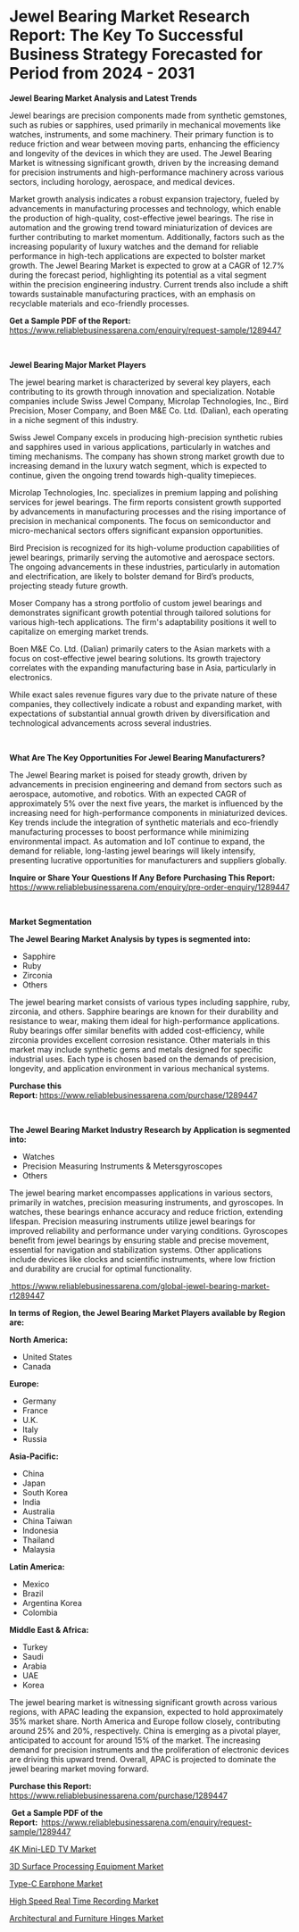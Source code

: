 <p><h1>Jewel Bearing Market Research Report: The Key To Successful Business Strategy Forecasted for Period from 2024 - 2031</h1></p><p><strong>Jewel Bearing Market Analysis and Latest Trends</strong></p>
<p><p>Jewel bearings are precision components made from synthetic gemstones, such as rubies or sapphires, used primarily in mechanical movements like watches, instruments, and some machinery. Their primary function is to reduce friction and wear between moving parts, enhancing the efficiency and longevity of the devices in which they are used. The Jewel Bearing Market is witnessing significant growth, driven by the increasing demand for precision instruments and high-performance machinery across various sectors, including horology, aerospace, and medical devices.</p><p>Market growth analysis indicates a robust expansion trajectory, fueled by advancements in manufacturing processes and technology, which enable the production of high-quality, cost-effective jewel bearings. The rise in automation and the growing trend toward miniaturization of devices are further contributing to market momentum. Additionally, factors such as the increasing popularity of luxury watches and the demand for reliable performance in high-tech applications are expected to bolster market growth. The Jewel Bearing Market is expected to grow at a CAGR of 12.7% during the forecast period, highlighting its potential as a vital segment within the precision engineering industry. Current trends also include a shift towards sustainable manufacturing practices, with an emphasis on recyclable materials and eco-friendly processes.</p></p>
<p><strong>Get a Sample PDF of the Report:&nbsp;</strong> <a href="https://www.reliablebusinessarena.com/enquiry/request-sample/1289447?utm_campaign=1726&utm_medium=2&utm_source=Github&utm_content=ia&utm_term=26102024&utm_id=jewel-bearing">https://www.reliablebusinessarena.com/enquiry/request-sample/1289447</a></p>
<p>&nbsp;</p>
<p><strong>Jewel Bearing Major Market Players</strong></p>
<p><p>The jewel bearing market is characterized by several key players, each contributing to its growth through innovation and specialization. Notable companies include Swiss Jewel Company, Microlap Technologies, Inc., Bird Precision, Moser Company, and Boen M&E Co. Ltd. (Dalian), each operating in a niche segment of this industry.</p><p>Swiss Jewel Company excels in producing high-precision synthetic rubies and sapphires used in various applications, particularly in watches and timing mechanisms. The company has shown strong market growth due to increasing demand in the luxury watch segment, which is expected to continue, given the ongoing trend towards high-quality timepieces.</p><p>Microlap Technologies, Inc. specializes in premium lapping and polishing services for jewel bearings. The firm reports consistent growth supported by advancements in manufacturing processes and the rising importance of precision in mechanical components. The focus on semiconductor and micro-mechanical sectors offers significant expansion opportunities.</p><p>Bird Precision is recognized for its high-volume production capabilities of jewel bearings, primarily serving the automotive and aerospace sectors. The ongoing advancements in these industries, particularly in automation and electrification, are likely to bolster demand for Bird’s products, projecting steady future growth.</p><p>Moser Company has a strong portfolio of custom jewel bearings and demonstrates significant growth potential through tailored solutions for various high-tech applications. The firm's adaptability positions it well to capitalize on emerging market trends.</p><p>Boen M&E Co. Ltd. (Dalian) primarily caters to the Asian markets with a focus on cost-effective jewel bearing solutions. Its growth trajectory correlates with the expanding manufacturing base in Asia, particularly in electronics.</p><p>While exact sales revenue figures vary due to the private nature of these companies, they collectively indicate a robust and expanding market, with expectations of substantial annual growth driven by diversification and technological advancements across several industries.</p></p>
<p>&nbsp;</p>
<p><strong>What Are The Key Opportunities For Jewel Bearing Manufacturers?</strong></p>
<p><p>The Jewel Bearing market is poised for steady growth, driven by advancements in precision engineering and demand from sectors such as aerospace, automotive, and robotics. With an expected CAGR of approximately 5% over the next five years, the market is influenced by the increasing need for high-performance components in miniaturized devices. Key trends include the integration of synthetic materials and eco-friendly manufacturing processes to boost performance while minimizing environmental impact. As automation and IoT continue to expand, the demand for reliable, long-lasting jewel bearings will likely intensify, presenting lucrative opportunities for manufacturers and suppliers globally.</p></p>
<p><strong>Inquire or Share Your Questions If Any Before Purchasing This Report:</strong> <a href="https://www.reliablebusinessarena.com/enquiry/pre-order-enquiry/1289447?utm_campaign=1726&utm_medium=2&utm_source=Github&utm_content=ia&utm_term=26102024&utm_id=jewel-bearing">https://www.reliablebusinessarena.com/enquiry/pre-order-enquiry/1289447</a></p>
<p>&nbsp;</p>
<p><strong>Market Segmentation</strong></p>
<p><strong>The Jewel Bearing Market Analysis by types is segmented into:</strong></p>
<p><ul><li>Sapphire</li><li>Ruby</li><li>Zirconia</li><li>Others</li></ul></p>
<p><p>The jewel bearing market consists of various types including sapphire, ruby, zirconia, and others. Sapphire bearings are known for their durability and resistance to wear, making them ideal for high-performance applications. Ruby bearings offer similar benefits with added cost-efficiency, while zirconia provides excellent corrosion resistance. Other materials in this market may include synthetic gems and metals designed for specific industrial uses. Each type is chosen based on the demands of precision, longevity, and application environment in various mechanical systems.</p></p>
<p><strong>Purchase this Report:&nbsp;</strong><a href="https://www.reliablebusinessarena.com/purchase/1289447?utm_campaign=1726&utm_medium=2&utm_source=Github&utm_content=ia&utm_term=26102024&utm_id=jewel-bearing">https://www.reliablebusinessarena.com/purchase/1289447</a></p>
<p>&nbsp;</p>
<p><strong>The Jewel Bearing Market Industry Research by Application is segmented into:</strong></p>
<p><ul><li>Watches</li><li>Precision Measuring Instruments & Metersgyroscopes</li><li>Others</li></ul></p>
<p><p>The jewel bearing market encompasses applications in various sectors, primarily in watches, precision measuring instruments, and gyroscopes. In watches, these bearings enhance accuracy and reduce friction, extending lifespan. Precision measuring instruments utilize jewel bearings for improved reliability and performance under varying conditions. Gyroscopes benefit from jewel bearings by ensuring stable and precise movement, essential for navigation and stabilization systems. Other applications include devices like clocks and scientific instruments, where low friction and durability are crucial for optimal functionality.</p></p>
<p><a href="https://www.reliablebusinessarena.com/global-jewel-bearing-market-r1289447?utm_campaign=1726&utm_medium=2&utm_source=Github&utm_content=ia&utm_term=26102024&utm_id=jewel-bearing">&nbsp;https://www.reliablebusinessarena.com/global-jewel-bearing-market-r1289447</a></p>
<p><strong>In terms of Region, the Jewel Bearing Market Players available by Region are:</strong></p>
<p>
    <p> <strong> North America: </strong>
        <ul>
            <li>United States</li>
            <li>Canada</li>
        </ul>
        </p> 
    <p> <strong> Europe: </strong>
        <ul>
            <li>Germany</li>
            <li>France</li>
            <li>U.K.</li>
            <li>Italy</li>
            <li>Russia</li>
        </ul>
        </p> 
    <p> <strong> Asia-Pacific: </strong>
        <ul>
            <li>China</li>
            <li>Japan</li>
            <li>South Korea</li>
            <li>India</li>
            <li>Australia</li>
            <li>China Taiwan</li>
            <li>Indonesia</li>
            <li>Thailand</li>
            <li>Malaysia</li>
        </ul>
        </p> 
    <p> <strong> Latin America: </strong>
        <ul>
            <li>Mexico</li>
            <li>Brazil</li>
            <li>Argentina Korea</li>
            <li>Colombia</li>
        </ul>
        </p> 
    <p> <strong> Middle East & Africa: </strong>
        <ul>
            <li>Turkey</li>
            <li>Saudi</li>
            <li>Arabia</li>
            <li>UAE</li>
            <li>Korea</li>
        </ul>
    </p>
    </p>
<p><p>The jewel bearing market is witnessing significant growth across various regions, with APAC leading the expansion, expected to hold approximately 35% market share. North America and Europe follow closely, contributing around 25% and 20%, respectively. China is emerging as a pivotal player, anticipated to account for around 15% of the market. The increasing demand for precision instruments and the proliferation of electronic devices are driving this upward trend. Overall, APAC is projected to dominate the jewel bearing market moving forward.</p></p>
<p><strong>Purchase this Report: </strong><a href="https://www.reliablebusinessarena.com/purchase/1289447?utm_campaign=1726&utm_medium=2&utm_source=Github&utm_content=ia&utm_term=26102024&utm_id=jewel-bearing">https://www.reliablebusinessarena.com/purchase/1289447</a></p>
<p>&nbsp;<strong>Get a Sample PDF of the Report:&nbsp;&nbsp;</strong><a href="https://www.reliablebusinessarena.com/enquiry/request-sample/1289447?utm_campaign=1726&utm_medium=2&utm_source=Github&utm_content=ia&utm_term=26102024&utm_id=jewel-bearing">https://www.reliablebusinessarena.com/enquiry/request-sample/1289447</a></p>
<p><strong></strong></p>
<p><p><a href="https://www.linkedin.com/pulse/global-4k-mini-led-tv-74-cagr-forecast-2024-2031-scan-marketing-4ekwf?utm_campaign=1726&utm_medium=2&utm_source=Github&utm_content=ia&utm_term=26102024&utm_id=jewel-bearing">4K Mini-LED TV Market</a></p><p><a href="https://www.linkedin.com/pulse/decoding-3d-surface-processing-equipment-industry-dynamics-x3fbe?utm_campaign=1726&utm_medium=2&utm_source=Github&utm_content=ia&utm_term=26102024&utm_id=jewel-bearing">3D Surface Processing Equipment Market</a></p><p><a href="https://www.linkedin.com/pulse/investment-opportunities-type-c-earphone-sector-risk-analysis-vuwgf?utm_campaign=1726&utm_medium=2&utm_source=Github&utm_content=ia&utm_term=26102024&utm_id=jewel-bearing">Type-C Earphone Market</a></p><p><a href="https://github.com/abbislposival/Market-Research-Report-List-1/blob/main/high-speed-real-time-recording-market.md?utm_campaign=1726&utm_medium=2&utm_source=Github&utm_content=ia&utm_term=26102024&utm_id=jewel-bearing">High Speed Real Time Recording Market</a></p><p><a href="https://www.linkedin.com/pulse/global-architectural-furniture-hinges-market-product-types-applications-y3nsf?utm_campaign=1726&utm_medium=2&utm_source=Github&utm_content=ia&utm_term=26102024&utm_id=jewel-bearing">Architectural and Furniture Hinges Market</a></p></p>